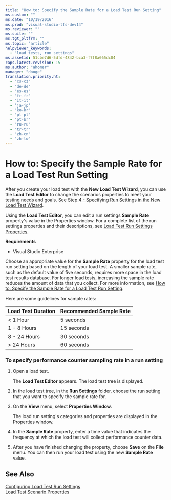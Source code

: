 ```yaml
---
title: "How to: Specify the Sample Rate for a Load Test Run Setting"
ms.custom: ""
ms.date: "10/19/2016"
ms.prod: "visual-studio-tfs-dev14"
ms.reviewer: ""
ms.suite: ""
ms.tgt_pltfrm: ""
ms.topic: "article"
helpviewer_keywords: 
  - "load tests, run settings"
ms.assetid: 51cbe7d6-5dfd-4842-bca3-f7f8a665dc84
caps.latest.revision: 15
ms.author: "ahomer"
manager: "douge"
translation.priority.ht: 
  - "cs-cz"
  - "de-de"
  - "es-es"
  - "fr-fr"
  - "it-it"
  - "ja-jp"
  - "ko-kr"
  - "pl-pl"
  - "pt-br"
  - "ru-ru"
  - "tr-tr"
  - "zh-cn"
  - "zh-tw"
---
```

# How to: Specify the Sample Rate for a Load Test Run Setting
After you create your load test with the **New Load Test Wizard**, you can use the **Load Test Editor** to change the scenarios properties to meet your testing needs and goals. See [Step 4 - Specifying Run Settings in the New Load Test Wizard](../test_notintoc/creating-load-tests.md#CreatingLoadTestsUsingWizardStep4).  
  
 Using the **Load Test Editor**, you can edit a run settings **Sample Rate** property's value in the Properties window. For a complete list of the run settings properties and their descriptions, see [Load Test Run Settings Properties](../test/load-test-run-settings-properties.md).  
  
 **Requirements**  
  
-   Visual Studio Enterprise  
  
 Choose an appropriate value for the **Sample Rate** property for the load test run setting based on the length of your load test. A smaller sample rate, such as the default value of five seconds, requires more space in the load test results database. For longer load tests, increasing the sample rate reduces the amount of data that you collect. For more information, see [How to: Specify the Sample Rate for a Load Test Run Setting](../test/how-to--specify-the-sample-rate-for-a-load-test-run-setting.md).  
  
 Here are some guidelines for sample rates:  
  
|Load Test Duration|Recommended Sample Rate|  
|------------------------|-----------------------------|  
|\< 1 Hour|5 seconds|  
|1 - 8 Hours|15 seconds|  
|8 - 24 Hours|30 seconds|  
|> 24 Hours|60 seconds|  
  
### To specify performance counter sampling rate in a run setting  
  
1.  Open a load test.  
  
     The **Load Test Editor** appears. The load test tree is displayed.  
  
2.  In the load test tree, in the **Run Settings** folder, choose the run setting that you want to specify the sample rate for.  
  
3.  On the **View** menu, select **Properties Window**.  
  
     The load run setting's categories and properties are displayed in the Properties window.  
  
4.  In the **Sample Rate** property, enter a time value that indicates the frequency at which the load test will collect performance counter data.  
  
5.  After you have finished changing the property, choose **Save** on the **File** menu. You can then run your load test using the new **Sample Rate** value.  
  
## See Also  
 [Configuring Load Test Run Settings](../test/configuring-load-test-run-settings.md)   
 [Load Test Scenario Properties](../test/load-test-scenario-properties.md)